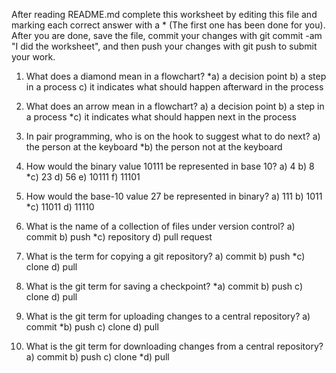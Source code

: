 After reading README.md complete this worksheet by editing this file and marking each correct answer with a * (The first one has been done for you). After you are done, save the file, commit your changes with git commit -am "I did the worksheet", and then push your changes with git push to submit your work.

1) What does a diamond mean in a flowchart? *a) a decision point b) a step in a process c) it indicates what should happen afterward in the process

2) What does an arrow mean in a flowchart? a) a decision point b) a step in a process *c) it indicates what should happen next in the process

3) In pair programming, who is on the hook to suggest what to do next? a) the person at the keyboard *b) the person not at the keyboard

4) How would the binary value 10111 be represented in base 10? a) 4 b) 8 *c) 23 d) 56 e) 10111 f) 11101

5) How would the base-10 value 27 be represented in binary? a) 111 b) 1011 *c) 11011 d) 11110

6) What is the name of a collection of files under version control? a) commit b) push *c) repository d) pull request

7) What is the term for copying a git repository? a) commit b) push *c) clone d) pull

8) What is the git term for saving a checkpoint? *a) commit b) push c) clone d) pull

9) What is the git term for uploading changes to a central repository? a) commit *b) push c) clone d) pull

10) What is the git term for downloading changes from a central repository? a) commit b) push c) clone *d) pull
